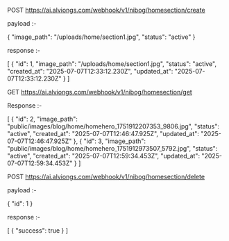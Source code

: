 POST https://ai.alviongs.com/webhook/v1/nibog/homesection/create

payload :-

{
  "image_path": "/uploads/home/section1.jpg",
  "status": "active"
}


response :-

[
    {
        "id": 1,
        "image_path": "/uploads/home/section1.jpg",
        "status": "active",
        "created_at": "2025-07-07T12:33:12.230Z",
        "updated_at": "2025-07-07T12:33:12.230Z"
    }
]





GET https://ai.alviongs.com/webhook/v1/nibog/homesection/get


Response :-

[
    {
        "id": 2,
        "image_path": "public/images/blog/home/homehero_1751912207353_9806.jpg",
        "status": "active",
        "created_at": "2025-07-07T12:46:47.925Z",
        "updated_at": "2025-07-07T12:46:47.925Z"
    },
    {
        "id": 3,
        "image_path": "public/images/blog/home/homehero_1751912973507_5792.jpg",
        "status": "active",
        "created_at": "2025-07-07T12:59:34.453Z",
        "updated_at": "2025-07-07T12:59:34.453Z"
    }
]



POST https://ai.alviongs.com/webhook/v1/nibog/homesection/delete

payload :-

{
    "id": 1
}

response :-

[
    {
        "success": true
    }
]
